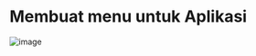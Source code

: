 # Membuat menu untuk Aplikasi
![image](https://github.com/user-attachments/assets/5dfe2141-d3a9-4997-b21e-735910b8cec1)

